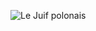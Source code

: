 ![Le Juif polonais](https://upload.wikimedia.org/wikipedia/commons/thumb/c/c7/Pygocentrus_nattereri_-_Karlsruhe_Zoo_01.jpg/450px-Pygocentrus_nattereri_-_Karlsruhe_Zoo_01.jpg)